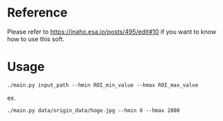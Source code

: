 # Reference
Please refer to https://inaho.esa.io/posts/495/edit#10 if you want to know how to use this soft.

# Usage
``` ./main.py input_path --hmin ROI_min_value --hmax ROI_max_value ```

ex.


``` ./main.py data/origin_data/hoge.jpg --hmin 0 --hmax 2800 ```
